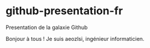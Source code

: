 github-presentation-fr
======================

Presentation de la galaxie Github

Bonjour à tous ! Je suis aeozlsi, ingénieur informaticien.
